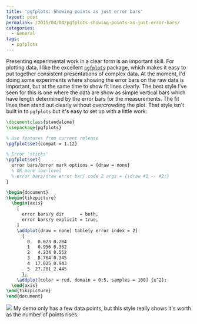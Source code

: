 ```yaml
---
title: 'pgfplots: Showing points as just error bars'
layout: post
permalink: /2015/04/04/pgfplots-showing-points-as-just-error-bars/
categories:
  - General
tags:
  - pgfplots
---
```

Presenting experimental work in a clear form is an important skill. For plotting data, I like the excellent [`pgfplots`](https://ctan.org/pkg/pgfplots) package, which makes it easy to put together consistent presentations of complex data. At the moment, I'd doing some experiments where showing the error bars on the raw data is important, but at the same time to show fit lines clearly. The best style I've seen for this is one where the data are show as simple vertical bars which have length determined by the error bars for the measurements. The fit lines then stand out clearly without overcrowding the plot. That style isn't built in to `pgfplots` but it's easy to set up with a little work:

```latex
\documentclass{standalone}
\usepackage{pgfplots}

% Use features from current release
\pgfplotsset{compat = 1.12}

% Error 'sticks'
\pgfplotsset{
  error bars/error mark options = {draw = none}
  % OR more low-level
  % error bars/draw error bar/.code 2 args = {\draw #1 -- #2;}
}

\begin{document}
\begin{tikzpicture}
  \begin{axis}
    [
      error bars/y dir      = both,
      error bars/y explicit = true,
    ]
    \addplot[draw = none] table[y error index = 2]
      {
        0   0.023 0.204
        1   0.956 0.332
        2   4.234 0.552
        3   8.764 0.345
        4  17.025 0.943
        5  27.201 2.445
      };
    \addplot[color = red, domain = 0:5, samples = 100] {x^2};
  \end{axis}
\end{tikzpicture}
\end{document}
```

![](/wp-content/uploads/2015/04/test-300x248.png)
My demo only has a few data points, but this style really shows it's worth as the number of points rises.
